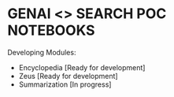 # GENAI <> SEARCH POC NOTEBOOKS

Developing Modules:
- Encyclopedia [Ready for development]
- Zeus [Ready for development]
- Summarization [In progress]
